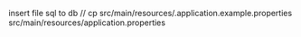 insert file sql to db
//
cp src/main/resources/.application.example.properties src/main/resources/application.properties